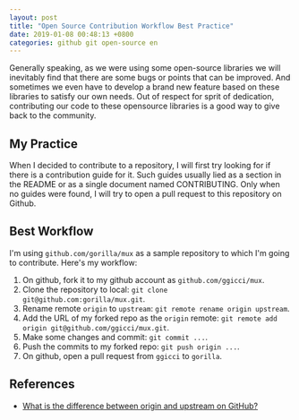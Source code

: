 ```yaml
---
layout: post
title: "Open Source Contribution Workflow Best Practice"
date: 2019-01-08 00:48:13 +0800
categories: github git open-source en
---
```


Generally speaking, as we were using some open-source libraries we will inevitably find that there are some bugs or points that can be improved. And sometimes we even have to develop a brand new feature based on these libraries to satisfy our own needs. Out of respect for sprit of dedication, contributing our code to these opensource libraries is a good way to give back to the community.

## My Practice

When I decided to contribute to a repository, I will first try looking for if there is a contribution guide for it. Such guides usually lied as a section in the README or as a single document named CONTRIBUTING. Only when no guides were found, I will try to open a pull request to this repository on Github.

## Best Workflow

I'm using `github.com/gorilla/mux` as a sample repository to which I'm going to contribute. Here's my workflow:

1. On github, fork it to my github account as `github.com/ggicci/mux`.
2. Clone the repository to local: `git clone git@github.com:gorilla/mux.git`.
3. Rename remote `origin` to `upstream`: `git remote rename origin upstream`.
4. Add the URL of my forked repo as the `origin` remote: `git remote add origin git@github.com/ggicci/mux.git`.
5. Make some changes and commit: `git commit ...`.
6. Push the commits to my forked repo: `git push origin ...`.
7. On github, open a pull request from `ggicci` to `gorilla`.

## References

- [What is the difference between origin and upstream on GitHub?](https://stackoverflow.com/q/9257533)
